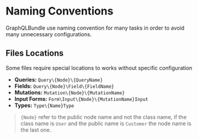 # Naming Conventions

GraphQLBundle use naming convention for many tasks 
in order to avoid many unnecessary configurations.

## Files Locations

Some files require special locations to works without specific configuration

- **Queries:**  `Query\{Node}\{QueryName}`
- **Fields:**  `Query\{Node}\Field\{FieldName}`
- **Mutations:**  `Mutation\{Node}\{MutationName}`
- **Input Forms:**  `Form\Input\{Node}\{MutationName}Input`
- **Types:**  `Type\{Name}Type`

> `{Node}` refer to the public node name and not the class name, 
if the class name is `User` and the public name is `Customer` the node name is the last one.



